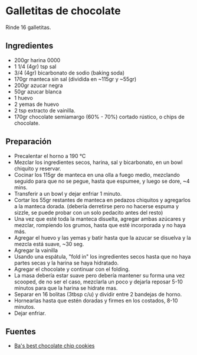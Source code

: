 Galletitas de chocolate
=======================

Rinde 16 galletitas.

Ingredientes
------------

- 200gr harina 0000
- 1 1/4 (4gr) tsp sal
- 3/4 (4gr) bicarbonato de sodio (baking soda)
- 170gr manteca sin sal (dividida en ~115gr y ~55gr)
- 200gr azucar negra
- 50gr azucar blanca
- 1 huevo
- 2 yemas de huevo
- 2 tsp extracto de vainilla.
- 170gr chocolate semiamargo (60% - 70%) cortado rústico, o chips de chocolate.

Preparación
-----------

- Precalentar el horno a 190 °C
- Mezclar los ingredientes secos, harina, sal y bicarbonato,
  en un bowl chiquito y reservar.
- Cocinar los 115gr de manteca en una olla a fuego medio, mezclando seguido
  para que no se pegue, hasta que espumee, y luego se dore, ~4 mins.
- Transferir a un bowl y dejar enfriar 1 minuto.
- Cortar los 55gr restantes de manteca en pedazos chiquitos y agregarlos a la
  manteca dorada. (debería derretirse pero no hacerse espuma y sizzle, se puede
  probar con un solo pedacito antes del resto)
- Una vez que esté toda la manteca disuelta, agregar ambas azúcares y mezclar,
  rompiendo los grumos, hasta que esté incorporada y no haya más.
- Agregar el huevo y las yemas y batir hasta que la azucar se disuelva y
  la mezcla está suave, ~30 seg.
- Agregar la vainilla
- Usando una espátula, "fold in" los ingredientes secos hasta que no haya partes
  secas y la harina se haya hidratado.
- Agregar el chocolate y continuar con el folding.
- La masa debería estar suave pero debería mantener su forma una vez scooped,
  de no ser el caso, mezclarla un poco y dejarla reposar 5-10 minutos para
  que la harina se hidrate mas.
- Separar en 16 bolitas (3tbsp c/u) y dividir entre 2 bandejas de horno.
- Hornearlas hasta que estén doradas y firmes en los costados, 8-10 minutos.
- Dejar enfriar.

Fuentes
-------

- [Ba's best chocolate chip cookies](https://www.bonappetit.com/recipe/bas-best-chocolate-chip-cookies)
